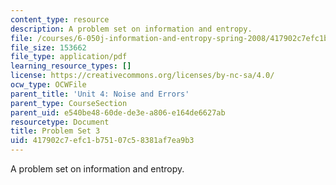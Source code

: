```yaml
---
content_type: resource
description: A problem set on information and entropy.
file: /courses/6-050j-information-and-entropy-spring-2008/417902c7efc1b75107c58381af7ea9b3_MIT6_050JS08_ps_03.pdf
file_size: 153662
file_type: application/pdf
learning_resource_types: []
license: https://creativecommons.org/licenses/by-nc-sa/4.0/
ocw_type: OCWFile
parent_title: 'Unit 4: Noise and Errors'
parent_type: CourseSection
parent_uid: e540be48-60de-de3e-a806-e164de6627ab
resourcetype: Document
title: Problem Set 3
uid: 417902c7-efc1-b751-07c5-8381af7ea9b3
---
```

A problem set on information and entropy.